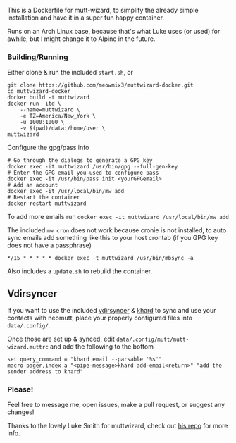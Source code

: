 This is a Dockerfile for mutt-wizard, to simplify the already simple installation and have it in a super fun happy container.

Runs on an Arch Linux base, because that's what Luke uses (or used) for awhile, but I might change it to Alpine in the future.

### Building/Running

Either clone & run the included `start.sh`, or

```
git clone https://github.com/meowmix3/muttwizard-docker.git
cd muttwizard-docker
docker build -t muttwizard .
docker run -itd \
	--name=muttwizard \
	-e TZ=America/New_York \
	-u 1000:1000 \
	-v $(pwd)/data:/home/user \
muttwizard
```

Configure the gpg/pass info
```
# Go through the dialogs to generate a GPG key
docker exec -it muttwizard /usr/bin/gpg --full-gen-key
# Enter the GPG email you used to configure pass
docker exec -it /usr/bin/pass init <yourGPGemail>
# Add an account
docker exec -it /usr/local/bin/mw add
# Restart the container
docker restart muttwizard
```

To add more emails run
`docker exec -it muttwizard /usr/local/bin/mw add` 

The included `mw cron` does not work because cronie is not installed, to auto sync emails add something like this to your host crontab (if you GPG key does not have a passphrase)

`*/15 * * * * * docker exec -t muttwizard /usr/bin/mbsync -a`

Also includes a `update.sh` to rebuild the container.

## Vdirsyncer

If you want to use the included [vdirsyncer](http://vdirsyncer.pimutils.org/en/stable/) & [khard](https://github.com/scheibler/khard/) to sync and use your contacts with neomutt, place your properly configured files into `data/.config/`.

Once those are set up & synced, edit `data/.config/mutt/mutt-wizard.muttrc` and add the following to the bottom

```
set query_command = "khard email --parsable '%s'"
macro pager,index a "<pipe-message>khard add-email<return>" "add the sender address to khard"
```

### Please!
Feel free to message me, open issues, make a pull request, or suggest any changes!

Thanks to the lovely Luke Smith for muttwizard, check out [his repo](https://github.com/LukeSmithxyz/mutt-wizard) for more info.
